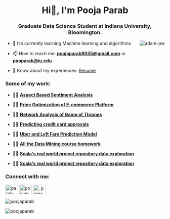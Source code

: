 <h1 align="center">Hi👋, I'm Pooja Parab</h1>
<h3 align="center">Graduate Data Science Student at Indiana University, Bloomington.</h3>



<p><img align="right" src="https://github.com/Adam-pw/Adam-pw/blob/main/animation_500_kxa883sd.gif" alt="adam-pw" /></p>


- 🌱 I’m currently learning Machine learning and algorithms

- 📫 How to reach me: **poojaparab9035@gmail.com** or **pooparab@iu.edu**

- 📄 Know about my experiences: [Resume](https://github.com/poojaparab/poojaparab/blob/main/Pooja_Parab.pdf)


<h3 align="left">Some of my work:</h3>
<p align="left">

- 👨‍💻	 **[Aspect Based Sentiment Analysis](https://github.com/poojaparab/Aspect-Based-Sentiment-Analysis)**
- 👨‍💻 **[Price Optimization of E-commerce Platform](https://github.com/poojaparab/Price-Optimization-of-E-commerce-platform)**
- 👨‍💻 **[Network Analysis of Game of Thrones](https://github.com/poojaparab/Network-Analysis-of-Game-of-Thrones)**
- 👨‍💻 **[Predicting credit card approvals](https://github.com/poojaparab/predicting-credit-card-approvals)**
- 👨‍💻 **[Uber and Lyft Fare Prediction Model](https://github.com/poojaparab/UBER-and-Lyft-Fare-Prediction-Model)**
- 👨‍💻 **[All the Data Mining course homework](https://github.com/poojaparab/Data-mining-homeworks)**
- 👨‍💻 **[Scala's real world project repository data exploration](https://github.com/poojaparab/Scala-Real-world-Project-repository-Data-exploration)**

- 👨‍💻 **[Scala's real world project repository data exploration](https://github.com/poojaparab/Scala-Real-world-Project-repository-Data-exploration)**

</p>







<h3 align="left">Connect with me:</h3>
<p align="left">
<a href="https://linkedin.com/in/parab_pooja" target="blank"><img align="center" src="https://raw.githubusercontent.com/rahuldkjain/github-profile-readme-generator/master/src/images/icons/Social/linked-in-alt.svg" alt="parab_pooja" height="30" width="40" /></a>
<a href="https://www.leetcode.com/poojaparab" target="blank"><img align="center" src="https://raw.githubusercontent.com/rahuldkjain/github-profile-readme-generator/master/src/images/icons/Social/leet-code.svg" alt="poojaparab" height="30" width="40" /></a>
<a href="https://instagram.com/_pooja.parab" target="blank"><img align="center" src="https://raw.githubusercontent.com/rahuldkjain/github-profile-readme-generator/master/src/images/icons/Social/instagram.svg" alt="_pooja.parab" height="30" width="40" /></a>
</p>



<p>&nbsp;<img align="left" src="https://github-readme-stats.vercel.app/api?username=poojaparab&show_icons=true&locale=en" alt="poojaparab" /></p>

<p align="left"> <img src="https://komarev.com/ghpvc/?username=poojaparab&label=Profile%20views&color=0e75b6&style=flat" alt="poojaparab" /> </p>

